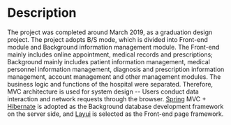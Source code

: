 # Description
The project was completed around March 2019, as a graduation design project.
The project adopts B/S mode, which is divided into Front-end module and Background information management module.
The Front-end mainly includes online appointment, medical records and prescriptions;
Background mainly includes patient information management, medical personnel information management, diagnosis and prescription information management, account management and other management modules.
The business logic and functions of the hospital were separated.
Therefore, MVC architecture is used for system design -- Users conduct data interaction and network requests through the browser.
[Spring](https://spring.io/) MVC + [Hibernate](https://hibernate.org/) is adopted as the Background database development framework on the server side, and [Layui](https://www.layui.com/) is selected as the Front-end page framework.
